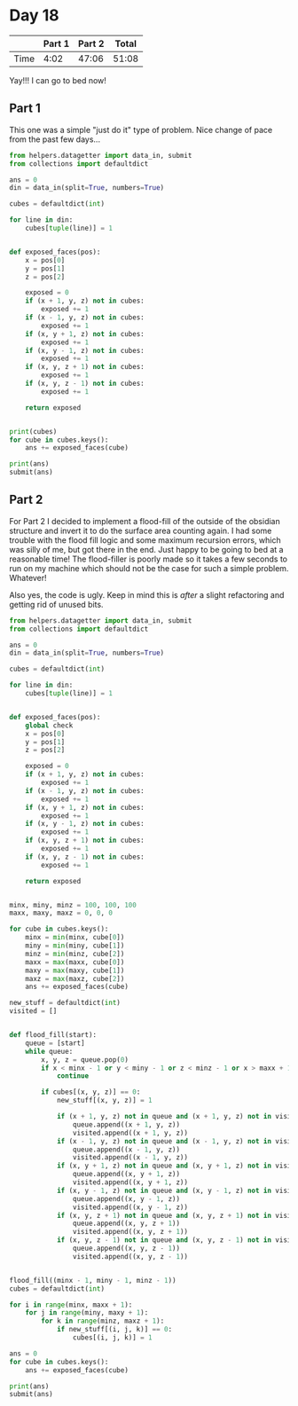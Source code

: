 # Day 18

| | Part 1 | Part 2 | Total |
|---|---|---|---|
|Time|4:02|47:06|51:08|

Yay!!! I can go to bed now!

## Part 1

This one was a simple "just do it" type of problem. Nice change of pace from the past few days...

```python
from helpers.datagetter import data_in, submit
from collections import defaultdict

ans = 0
din = data_in(split=True, numbers=True)

cubes = defaultdict(int)

for line in din:
    cubes[tuple(line)] = 1


def exposed_faces(pos):
    x = pos[0]
    y = pos[1]
    z = pos[2]

    exposed = 0
    if (x + 1, y, z) not in cubes:
        exposed += 1
    if (x - 1, y, z) not in cubes:
        exposed += 1
    if (x, y + 1, z) not in cubes:
        exposed += 1
    if (x, y - 1, z) not in cubes:
        exposed += 1
    if (x, y, z + 1) not in cubes:
        exposed += 1
    if (x, y, z - 1) not in cubes:
        exposed += 1

    return exposed


print(cubes)
for cube in cubes.keys():
    ans += exposed_faces(cube)

print(ans)
submit(ans)
```

## Part 2

For Part 2 I decided to implement a flood-fill of the outside of the obsidian structure and invert it to do the surface area counting again. I had some trouble with the flood fill logic and some maximum recursion errors, which was silly of me, but got there in the end. Just happy to be going to bed at a reasonable time! The flood-filler is poorly made so it takes a few seconds to run on my machine which should not be the case for such a simple problem. Whatever!

Also yes, the code is ugly. Keep in mind this is _after_ a slight refactoring and getting rid of unused bits.

```python
from helpers.datagetter import data_in, submit
from collections import defaultdict

ans = 0
din = data_in(split=True, numbers=True)

cubes = defaultdict(int)

for line in din:
    cubes[tuple(line)] = 1


def exposed_faces(pos):
    global check
    x = pos[0]
    y = pos[1]
    z = pos[2]

    exposed = 0
    if (x + 1, y, z) not in cubes:
        exposed += 1
    if (x - 1, y, z) not in cubes:
        exposed += 1
    if (x, y + 1, z) not in cubes:
        exposed += 1
    if (x, y - 1, z) not in cubes:
        exposed += 1
    if (x, y, z + 1) not in cubes:
        exposed += 1
    if (x, y, z - 1) not in cubes:
        exposed += 1

    return exposed


minx, miny, minz = 100, 100, 100
maxx, maxy, maxz = 0, 0, 0

for cube in cubes.keys():
    minx = min(minx, cube[0])
    miny = min(miny, cube[1])
    minz = min(minz, cube[2])
    maxx = max(maxx, cube[0])
    maxy = max(maxy, cube[1])
    maxz = max(maxz, cube[2])
    ans += exposed_faces(cube)

new_stuff = defaultdict(int)
visited = []


def flood_fill(start):
    queue = [start]
    while queue:
        x, y, z = queue.pop(0)
        if x < minx - 1 or y < miny - 1 or z < minz - 1 or x > maxx + 1 or y > maxy + 1 or z > maxz + 1:
            continue

        if cubes[(x, y, z)] == 0:
            new_stuff[(x, y, z)] = 1

            if (x + 1, y, z) not in queue and (x + 1, y, z) not in visited:
                queue.append((x + 1, y, z))
                visited.append((x + 1, y, z))
            if (x - 1, y, z) not in queue and (x - 1, y, z) not in visited:
                queue.append((x - 1, y, z))
                visited.append((x - 1, y, z))
            if (x, y + 1, z) not in queue and (x, y + 1, z) not in visited:
                queue.append((x, y + 1, z))
                visited.append((x, y + 1, z))
            if (x, y - 1, z) not in queue and (x, y - 1, z) not in visited:
                queue.append((x, y - 1, z))
                visited.append((x, y - 1, z))
            if (x, y, z + 1) not in queue and (x, y, z + 1) not in visited:
                queue.append((x, y, z + 1))
                visited.append((x, y, z + 1))
            if (x, y, z - 1) not in queue and (x, y, z - 1) not in visited:
                queue.append((x, y, z - 1))
                visited.append((x, y, z - 1))


flood_fill((minx - 1, miny - 1, minz - 1))
cubes = defaultdict(int)

for i in range(minx, maxx + 1):
    for j in range(miny, maxy + 1):
        for k in range(minz, maxz + 1):
            if new_stuff[(i, j, k)] == 0:
                cubes[(i, j, k)] = 1

ans = 0
for cube in cubes.keys():
    ans += exposed_faces(cube)

print(ans)
submit(ans)
```

